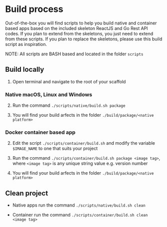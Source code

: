 # Build process

Out-of-the-box you will find scripts to help you build native and container based apps based 
on the included skeleton ReactJS and Go Rest API codes. If you plan to extend from the skeletons, 
you just need to extend from these scripts. If you plan to replace the skeletons, please use this
build script as inspiration.

NOTE: All scripts are BASH based and located in the folder `scripts`

## Build locally

1. Open terminal and navigate to the root of your scaffold

### Native macOS, Linux and Windows

2. Run the command `./scripts/native/build.sh package`

3. You will find your build arfects in the folder `./build/package/<native platform>`

### Docker container based app

2. Edit the script `./scripts/container/build.sh` and modify the variable `$IMAGE_NAME` to one that suits your project

3. Run the command `./scripts/container/build.sh package <image tag>`, where `<image tag>` is any unique string value e.g. version number

4. You will find your build arfects in the folder `./build/package/<native platform>`

## Clean project

* Native apps run the command `./scripts/native/build.sh clean`

* Container run the command `./scripts/container/build.sh clean <image tag>` 